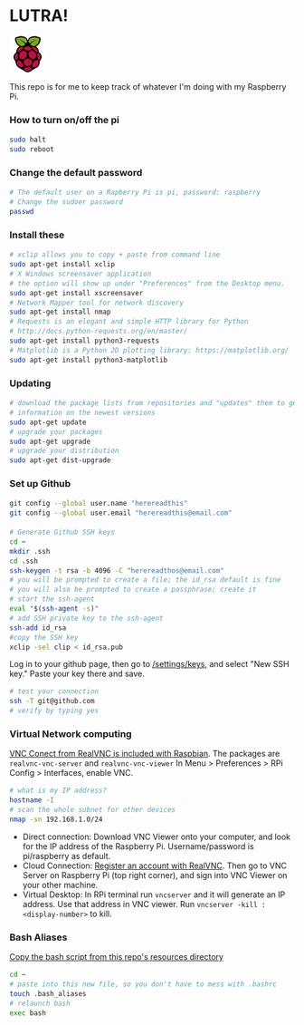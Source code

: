# LUTRA!

![Raspberry Pi](https://raw.githubusercontent.com/herereadthis/lutra/master/resources/images/raspberry_pi_64x64.png)

This repo is for me to keep track of whatever I'm doing with my Raspberry Pi.

### How to turn on/off the pi

```bash
sudo halt
sudo reboot
```

### Change the default password
```bash
# The default user on a Rapberry Pi is pi, password: raspberry
# Change the sudoer password
passwd
```

### Install these

```bash
# xclip allows you to copy + paste from command line
sudo apt-get install xclip 
# X Windows screensaver application
# the option will show up under "Preferences" from the Desktop menu.
sudo apt-get install xscreensaver
# Network Mapper tool for network discovery
sudo apt-get install nmap
# Requests is an elegant and simple HTTP library for Python
# http://docs.python-requests.org/en/master/
sudo apt-get install python3-requests
# Matplotlib is a Python 2D plotting library: https://matplotlib.org/
sudo apt-get install python3-matplotlib
```

### Updating

```bash
# download the package lists from repositories and "updates" them to get
# information on the newest versions
sudo apt-get update
# upgrade your packages
sudo apt-get upgrade
# upgrade your distribution
sudo apt-get dist-upgrade
```

### Set up Github

```bash
git config --global user.name "herereadthis"
git config --global user.email "herereadthis@email.com"

# Generate Github SSH keys
cd ~
mkdir .ssh
cd .ssh
ssh-keygen -t rsa -b 4096 -C "herereadthos@email.com"
# you will be prompted to create a file; the id_rsa default is fine
# you will also be prompted to create a passphrase; create it
# start the ssh-agent
eval "$(ssh-agent -s)"
# add SSH private key to the ssh-agent
ssh-add id_rsa
#copy the SSH key
xclip -sel clip < id_rsa.pub
```

Log in to your github page, then go to [/settings/keys](https://github.com/settings/keys), and select "New SSH key." Paste your key there and save.

```bash
# test your connection
ssh -T git@github.com
# verify by typing yes
```

### Virtual Network computing

[VNC Conect from RealVNC is included with Raspbian](https://www.raspberrypi.org/documentation/remote-access/vnc/README.md). The packages are `realvnc-vnc-server` and `realvnc-vnc-viewer` In Menu > Preferences > RPi Config > Interfaces, enable VNC.

```bash
# what is my IP address?
hostname -I
# scan the whole subnet for other devices
nmap -sn 192.168.1.0/24
```

* Direct connection: Download VNC Viewer onto your computer, and look for the IP address of the Raspberry Pi. Username/password is pi/raspberry as default.
* Cloud Connection: [Register an account with RealVNC](https://www.realvnc.com/raspberrypi/#sign-up). Then go to VNC Server on Raspberry Pi (top right corner), and sign into VNC Viewer on your other machine.
* Virtual Desktop: In RPi terminal run ```vncserver``` and it will generate an IP address. Use that address in VNC viewer. Run ```vncserver -kill :<display-number>``` to kill.

### Bash Aliases

[Copy the bash script from this repo's resources directory](https://github.com/herereadthis/lutra/blob/master/resources/.bash_aliases)

```bash
cd ~
# paste into this new file, so you don't have to mess with .bashrc
touch .bash_aliases
# relaunch bash
exec bash
```
 
